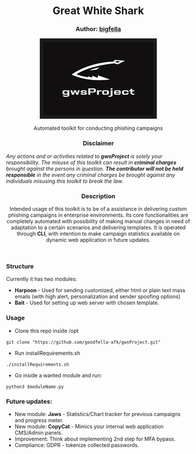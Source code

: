 <h1 align="center">Great White Shark</h3>
<h3 align="center">Author: <a href="https://nikolazivkovic.me">bigfella</a></h3>

<p align="center">
<img src="./imgs/gwslogo.png" width="300" height="200" border="10"/>
</p>
<p align="center">Automated toolkit for conducting phishing campaigns</p>

<h3><p align="center">Disclaimer</p></h3>

<i align="center">Any actions and or activities related to <b>gwsProject</b> is solely your responsibility. The misuse of this toolkit can result in <b>criminal charges</b> brought against the persons in question. <b>The contributor will not be held responsible</b> in the event any criminal charges be brought against any individuals misusing this toolkit to break the law.</i>

<h3><p align="center">Description</p></h3>

<p align="center">Intended usage of this toolkit is to be of a assistance in delivering custom phishing campaigns in enterprise environments. Its core functionalities are completely automated with possibility of making manual changes in need of adaptation to a certain scenarios and delivering templates. It is operated through <b>CLI</b>, with intention to make campaign statistics available on dynamic web application in future updates.</p><br>

### Structure

Currently it has two modules:

- <b>Harpoon</b> - Used for sending customized, either html or plain text mass emails (with high alert, personalization and sender spoofing options)
- <b>Bait</b> - Used for setting up web server with chosen template.

### Usage
- Clone this repo inside /opt
```
git clone "https://github.com/goodfella-afk/gwsProject.git"
```
- Run installRequirements.sh
```
./installRequirements.sh
```
- Go inside a wanted module and run:
```
python3 $moduleName.py
```

### Future updates: 
- New module: <b>Jaws</b> - Statistics/Chart tracker for previous campaigns and progress meter.
- New module: <b>CopyCat</b> - Mimics your internal web application CMS/Admin panels.
- Improvement: Think about implementing 2nd step for MFA bypass.
- Compliance: GDPR - tokenize collected passwords.
